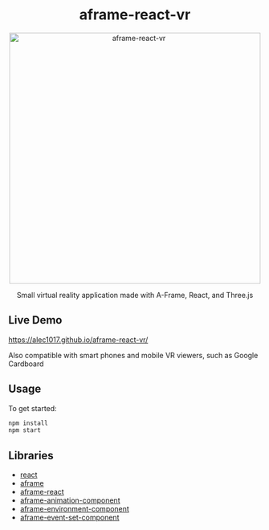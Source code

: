 <h1 align="center">aframe-react-vr</h1>

<p align="center">
  <img
    width="500"
    alt="aframe-react-vr"
    src="https://upload.wikimedia.org/wikipedia/commons/e/ee/Vr-app.jpg">
</p>

<p align="center">Small virtual reality application made with A-Frame, React, and Three.js</p>

## Live Demo
https://alec1017.github.io/aframe-react-vr/
<p>Also compatible with smart phones and mobile VR viewers, such as Google Cardboard</p>

## Usage

To get started:

```bash
npm install
npm start
```

## Libraries
- [react](https://facebook.github.io/react/)
- [aframe](https://github.com/aframevr/aframe/)
- [aframe-react](https://github.com/ngokevin/aframe-react)
- [aframe-animation-component](https://github.com/ngokevin/kframe/tree/master/components/animation/)
- [aframe-environment-component](https://github.com/feiss/aframe-environment-component)
- [aframe-event-set-component](https://github.com/ngokevin/kframe/tree/master/components/event-set/)
